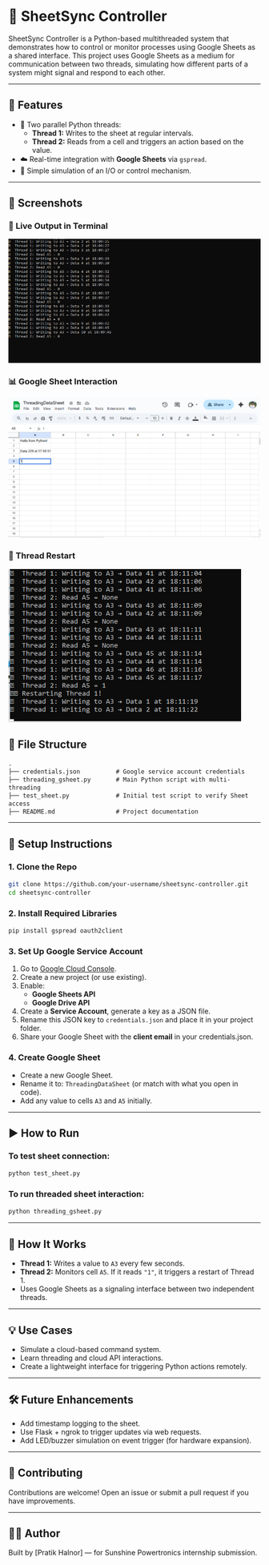 # 🧠 SheetSync Controller

SheetSync Controller is a Python-based multithreaded system that demonstrates how to control or monitor processes using Google Sheets as a shared interface. This project uses Google Sheets as a medium for communication between two threads, simulating how different parts of a system might signal and respond to each other.

---

## 🚀 Features

- 🧵 Two parallel Python threads:
  - **Thread 1:** Writes to the sheet at regular intervals.
  - **Thread 2:** Reads from a cell and triggers an action based on the value.
- ☁️ Real-time integration with **Google Sheets** via `gspread`.
- 🔁 Simple simulation of an I/O or control mechanism.

---
## 📸 Screenshots

### 🔁 Live Output in Terminal
![Terminal Output](screenshots/terminal_output.png)

### 📊 Google Sheet Interaction
![Sheet View](screenshots/sheet_view.png)

### 🔁 Thread Restart 
![Restart](screenshots/thread_restart.png)

## 📁 File Structure

```
.
├── credentials.json          # Google service account credentials
├── threading_gsheet.py       # Main Python script with multi-threading
├── test_sheet.py             # Initial test script to verify Sheet access
├── README.md                 # Project documentation
```

---

## 🔧 Setup Instructions

### 1. Clone the Repo

```bash
git clone https://github.com/your-username/sheetsync-controller.git
cd sheetsync-controller
```

### 2. Install Required Libraries

```bash
pip install gspread oauth2client
```

### 3. Set Up Google Service Account

1. Go to [Google Cloud Console](https://console.cloud.google.com/).
2. Create a new project (or use existing).
3. Enable:
   - **Google Sheets API**
   - **Google Drive API**
4. Create a **Service Account**, generate a key as a JSON file.
5. Rename this JSON key to `credentials.json` and place it in your project folder.
6. Share your Google Sheet with the **client email** in your credentials.json.

### 4. Create Google Sheet

- Create a new Google Sheet.
- Rename it to: `ThreadingDataSheet` (or match with what you open in code).
- Add any value to cells `A3` and `A5` initially.

---

## ▶️ How to Run

### To test sheet connection:

```bash
python test_sheet.py
```

### To run threaded sheet interaction:

```bash
python threading_gsheet.py
```

---

## 🧠 How It Works

- **Thread 1:** Writes a value to `A3` every few seconds.
- **Thread 2:** Monitors cell `A5`. If it reads `"1"`, it triggers a restart of Thread 1.
- Uses Google Sheets as a signaling interface between two independent threads.

---

## 💡 Use Cases

- Simulate a cloud-based command system.
- Learn threading and cloud API interactions.
- Create a lightweight interface for triggering Python actions remotely.

---

## 🛠 Future Enhancements

- Add timestamp logging to the sheet.
- Use Flask + ngrok to trigger updates via web requests.
- Add LED/buzzer simulation on event trigger (for hardware expansion).

---

## 🤝 Contributing

Contributions are welcome! Open an issue or submit a pull request if you have improvements.

---


## 🧑‍💻 Author

Built by [Pratik Halnor] — for Sunshine Powertronics internship submission.
